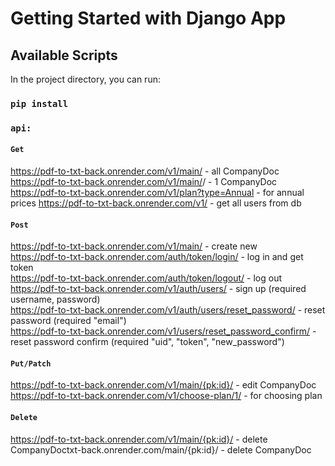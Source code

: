 # Getting Started with Django App

## Available Scripts

In the project directory, you can run:

### `pip install`
### `api:`
#### `Get`
https://pdf-to-txt-back.onrender.com/v1/main/ - all CompanyDoc\
https://pdf-to-txt-back.onrender.com/v1/main/<id>/ - 1 CompanyDoc\
https://pdf-to-txt-back.onrender.com/v1/plan?type=Annual - for annual prices
https://pdf-to-txt-back.onrender.com/v1/ - get all users from db
#### `Post`  
https://pdf-to-txt-back.onrender.com/v1/main/  - create new\
https://pdf-to-txt-back.onrender.com/auth/token/login/ - log in and get token\
https://pdf-to-txt-back.onrender.com/auth/token/logout/ - log out\
https://pdf-to-txt-back.onrender.com/v1/auth/users/ - sign up (required username, password)\
https://pdf-to-txt-back.onrender.com/v1/auth/users/reset_password/ - reset password (required "email")\
https://pdf-to-txt-back.onrender.com/v1/users/reset_password_confirm/ - reset password confirm (required "uid", "token", "new_password")
#### `Put/Patch`
https://pdf-to-txt-back.onrender.com/v1/main/{pk:id}/  - edit CompanyDoc\
https://pdf-to-txt-back.onrender.com/v1/choose-plan/1/ - for choosing plan
#### `Delete`
https://pdf-to-txt-back.onrender.com/v1/main/{pk:id}/ - delete CompanyDoctxt-back.onrender.com/main/{pk:id}/ - delete CompanyDoc